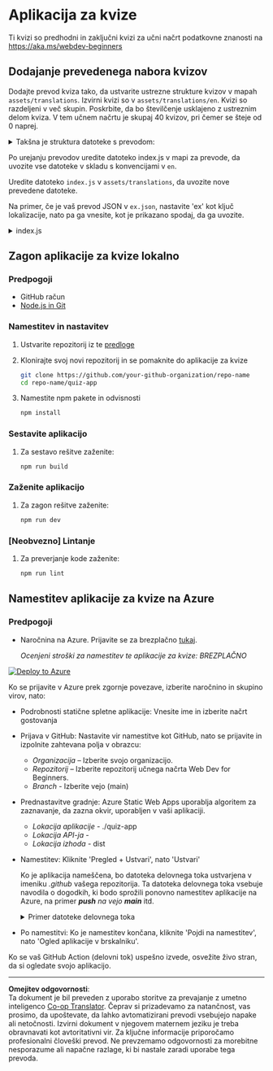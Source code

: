 <!--
CO_OP_TRANSLATOR_METADATA:
{
  "original_hash": "5301875c55bb305e6046bed3a4fd06d2",
  "translation_date": "2025-08-27T22:52:05+00:00",
  "source_file": "quiz-app/README.md",
  "language_code": "sl"
}
-->
# Aplikacija za kvize

Ti kvizi so predhodni in zaključni kvizi za učni načrt podatkovne znanosti na https://aka.ms/webdev-beginners

## Dodajanje prevedenega nabora kvizov

Dodajte prevod kviza tako, da ustvarite ustrezne strukture kvizov v mapah `assets/translations`. Izvirni kvizi so v `assets/translations/en`. Kvizi so razdeljeni v več skupin. Poskrbite, da bo številčenje usklajeno z ustreznim delom kviza. V tem učnem načrtu je skupaj 40 kvizov, pri čemer se šteje od 0 naprej.

  
<details>
<summary>Takšna je struktura datoteke s prevodom:</summary>

```
[
    {
        "title": "A title",
        "complete": "A complete button title",
        "error": "An error message upon selecting the wrong answer",
        "quizzes": [
            {
                "id": 1,
                "title": "Title",
                "quiz": [
                    {
                        "questionText": "The question asked",
                        "answerOptions": [
                            {
                                "answerText": "Option 1 title",
                                "isCorrect": true
                            },
                            {
                                "answerText": "Option 2 title",
                                "isCorrect": false
                            }
                        ]
                    }
                ]
            }
        ]
    }
]
```
</details>

Po urejanju prevodov uredite datoteko index.js v mapi za prevode, da uvozite vse datoteke v skladu s konvencijami v `en`.

Uredite datoteko `index.js` v `assets/translations`, da uvozite nove prevedene datoteke.

Na primer, če je vaš prevod JSON v `ex.json`, nastavite 'ex' kot ključ lokalizacije, nato pa ga vnesite, kot je prikazano spodaj, da ga uvozite.

<details>
<summary>index.js</summary>

```
import ex from "./ex.json";

// if 'ex' is localization key then enter it like so in `messages` to expose it 

const messages = {
  ex: ex[0],
};

export default messages;
```

</details>

## Zagon aplikacije za kvize lokalno

### Predpogoji

- GitHub račun
- [Node.js in Git](https://nodejs.org/)

### Namestitev in nastavitev

1. Ustvarite repozitorij iz te [predloge](https://github.com/new?template_name=Web-Dev-For-Beginners&template_owner=microsoft) 

1. Klonirajte svoj novi repozitorij in se pomaknite do aplikacije za kvize

   ```bash
   git clone https://github.com/your-github-organization/repo-name
   cd repo-name/quiz-app
   ```

1. Namestite npm pakete in odvisnosti

   ```bash
   npm install
   ```

### Sestavite aplikacijo

1. Za sestavo rešitve zaženite:

   ```bash
   npm run build
   ```

### Zaženite aplikacijo

1. Za zagon rešitve zaženite:

    ```bash
    npm run dev
    ```

### [Neobvezno] Lintanje

1. Za preverjanje kode zaženite:

    ```bash
    npm run lint
    ```

## Namestitev aplikacije za kvize na Azure 

### Predpogoji
- Naročnina na Azure. Prijavite se za brezplačno [tukaj](https://aka.ms/azure-free).

    _Ocenjeni stroški za namestitev te aplikacije za kvize: BREZPLAČNO_

[![Deploy to Azure](https://aka.ms/deploytoazurebutton)](https://portal.azure.com/#create/Microsoft.StaticApp)

Ko se prijavite v Azure prek zgornje povezave, izberite naročnino in skupino virov, nato:

- Podrobnosti statične spletne aplikacije: Vnesite ime in izberite načrt gostovanja
- Prijava v GitHub: Nastavite vir namestitve kot GitHub, nato se prijavite in izpolnite zahtevana polja v obrazcu:
    - *Organizacija* – Izberite svojo organizacijo.
    - *Repozitorij* – Izberite repozitorij učnega načrta Web Dev for Beginners. 
    - *Branch* - Izberite vejo (main) 
- Prednastavitve gradnje: Azure Static Web Apps uporablja algoritem za zaznavanje, da zazna okvir, uporabljen v vaši aplikaciji. 
    - *Lokacija aplikacije* - ./quiz-app
    - *Lokacija API-ja* -
    - *Lokacija izhoda* - dist
- Namestitev: Kliknite 'Pregled + Ustvari', nato 'Ustvari'

    Ko je aplikacija nameščena, bo datoteka delovnega toka ustvarjena v imeniku *.github* vašega repozitorija. Ta datoteka delovnega toka vsebuje navodila o dogodkih, ki bodo sprožili ponovno namestitev aplikacije na Azure, na primer _**push** na vejo **main**_ itd.

    <details>
    <summary>Primer datoteke delovnega toka</summary>
    Tukaj je primer, kako bi lahko izgledala datoteka delovnega toka GitHub Actions:
    name: Azure Static Web Apps CI/CD

    ```
    on:
    push:
        branches:
        - main
    pull_request:
        types: [opened, synchronize, reopened, closed]
        branches:
        - main

    jobs:
    build_and_deploy_job:
        runs-on: ubuntu-latest
        name: Build and Deploy Job
        steps:
        - uses: actions/checkout@v2
        - name: Build And Deploy
            id: builddeploy
            uses: Azure/static-web-apps-deploy@v1
            with:
            azure_static_web_apps_api_token: ${{ secrets.AZURE_STATIC_WEB_APPS_API_TOKEN }}
            repo_token: ${{ secrets.GITHUB_TOKEN }}
            action: "upload"
            app_location: "quiz-app" # App source code path
            api_location: ""API source code path optional
            output_location: "dist" #Built app content directory - optional
    ```

    </details>

- Po namestitvi: Ko je namestitev končana, kliknite 'Pojdi na namestitev', nato 'Ogled aplikacije v brskalniku'.

Ko se vaš GitHub Action (delovni tok) uspešno izvede, osvežite živo stran, da si ogledate svojo aplikacijo.

---

**Omejitev odgovornosti**:  
Ta dokument je bil preveden z uporabo storitve za prevajanje z umetno inteligenco [Co-op Translator](https://github.com/Azure/co-op-translator). Čeprav si prizadevamo za natančnost, vas prosimo, da upoštevate, da lahko avtomatizirani prevodi vsebujejo napake ali netočnosti. Izvirni dokument v njegovem maternem jeziku je treba obravnavati kot avtoritativni vir. Za ključne informacije priporočamo profesionalni človeški prevod. Ne prevzemamo odgovornosti za morebitne nesporazume ali napačne razlage, ki bi nastale zaradi uporabe tega prevoda.
